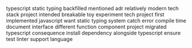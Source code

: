 typescript static typing backfilled mentioned adr relatively modern tech stack project intended breakable toy experiment tech project first implemented javascript want static typing system catch error compile time document interface different function component project migrated typescript consequence install dependency alongside typescript ensure test linter support language